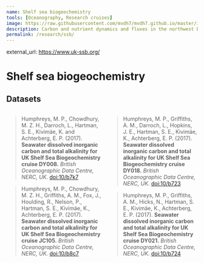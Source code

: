 ```yaml
---
name: Shelf sea biogeochemistry
tools: [Oceanography, Research cruises]
image: https://raw.githubusercontent.com/mvdh7/mvdh7.github.io/master/images/SSB.jpg
description: Carbon and nutrient dynamics and fluxes in the northwest European continental shelf sea.
permalink: /research/ssb/
---
```


external_url: https://www.uk-ssb.org/

# Shelf sea biogeochemistry

## Datasets

<div style="display:flex"><div style="padding-right:1%">

<blockquote>Humphreys, M. P., Chowdhury, M. Z. H., Darroch, L., Hartman, S. E., Kivimäe, K. and Achterberg, E. P. (2017). <strong>Seawater dissolved inorganic carbon and total alkalinity for UK Shelf Sea Biogeochemistry cruise DY008.</strong> <em>British Oceanographic Data Centre, NERC, UK.</em> <a href="https://doi.org/10/b7k7">doi:10/b7k7</a></blockquote>

<blockquote>Humphreys, M. P., Chowdhury, M. Z. H., Griffiths, A. M., Fox, J., Houlding, R., Nelson, P., Hartman, S. E., Kivimäe, K., Achterberg, E. P. (2017). <strong>Seawater dissolved inorganic carbon and total alkalinity for UK Shelf Sea Biogeochemistry cruise JC105.</strong> <em>British Oceanographic Data Centre, NERC, UK.</em> <a href="https://doi.org/10/b8c7">doi:10/b8c7</a></blockquote>

</div><div style="padding-left:1%">

<blockquote>Humphreys, M. P., Griffiths, A. M., Darroch, L., Hopkins, J. E., Hartman, S. E., Kivimäe, K., Achterberg, E. P. (2017). <strong>Seawater dissolved inorganic carbon and total alkalinity for UK Shelf Sea Biogeochemistry cruise DY018.</strong> <em>British Oceanographic Data Centre, NERC, UK.</em> <a href="https://doi.org/10/b723">doi:10/b723</a></blockquote>

<blockquote>Humphreys, M. P., Griffiths, A. M., Hicks, N., Hartman, S. E., Kivimäe, K., Achterberg, E. P. (2017). <strong>Seawater dissolved inorganic carbon and total alkalinity for UK Shelf Sea Biogeochemistry cruise DY021.</strong> <em>British Oceanographic Data Centre, NERC, UK.</em> <a href="https://doi.org/10/b724">doi:10/b724</a></blockquote>

</div></div>
